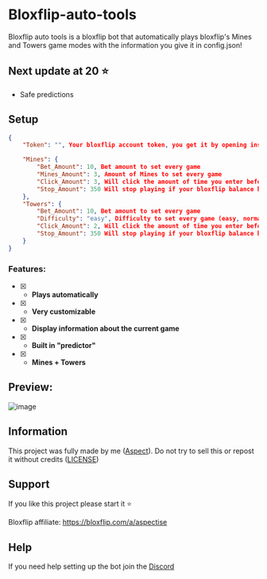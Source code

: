 # Bloxflip-auto-tools
Bloxflip auto tools is a bloxflip bot that automatically plays bloxflip's Mines and Towers game modes with the information you give it in config.json!
## Next update at 20 ⭐
+ Safe predictions
## Setup
```json
{
    "Token": "", Your bloxflip account token, you get it by opening inspect (right click) and going to console then typing "copy(localStorage.getItem('_DO_NOT_SHARE_BLOXFLIP_TOKEN'))", your copied token should start with ywmz0d

    "Mines": {
        "Bet_Amount": 10, Bet amount to set every game
        "Mines_Amount": 3, Amount of Mines to set every game
        "Click_Amount": 3, Will click the amount of time you enter before trying to cash out
        "Stop_Amount": 350 Will stop playing if your bloxflip balance hit or goes under the amount you enter
    },
    "Towers": {
        "Bet_Amount": 10, Bet amount to set every game
        "Difficulty": "easy", Difficulty to set every game (easy, normal, hard)
        "Click_Amount": 2, Will click the amount of time you enter before trying to cash out
        "Stop_Amount": 350 Will stop playing if your bloxflip balance hit or goes under the amount you enter
    }
}
```
### Features:
- [x] - **Plays automatically**
- [x] - **Very customizable**
- [x] - **Display information about the current game**
- [x] - **Built in "predictor"**
- [x] - **Mines + Towers**

## Preview:
![image](https://github.com/Aspectise/Bloxflip-auto-mine/assets/90333100/01cbb0eb-ddbb-490b-8364-cda848ade6e4)

## Information
This project was fully made by me ([Aspect](https://github.com/Aspectise)). Do not try to sell this or repost it without credits ([LICENSE](https://github.com/Aspectise/Bloxflip-auto-mine/blob/main/LICENSE)) 

## Support
If you like this project please start it ⭐

Bloxflip affiliate: https://bloxflip.com/a/aspectise
## Help
If you need help setting up the bot join the [Discord](https://discord.gg/deathsniper)
